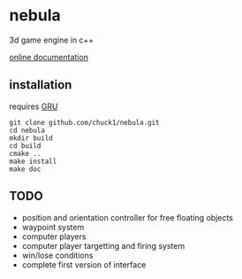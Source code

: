nebula
======

3d game engine in c++

[online documentation](http://chuck1.github.io/nebula/html/index.html)

## installation

requires [GRU](http://github.com/chuck1/GRU)

    git clone github.com/chuck1/nebula.git
    cd nebula
    mkdir build
    cd build
    cmake ..
    make install
    make doc

## TODO

- position and orientation controller for free floating objects
- waypoint system
- computer players
- computer player targetting and firing system
- win/lose conditions
- complete first version of interface

